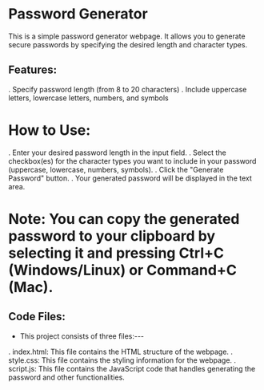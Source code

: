 # Password Generator

This is a simple password generator webpage. It allows you to generate secure passwords by specifying the desired length and character types.

## Features:

. Specify password length (from 8 to 20 characters)
. Include uppercase letters, lowercase letters, numbers, and symbols

# How to Use:

. Enter your desired password length in the input field.
. Select the checkbox(es) for the character types you want to include in   your password (uppercase, lowercase, numbers, symbols).
. Click the "Generate Password" button.
. Your generated password will be displayed in the text area.

# Note: You can copy the generated password to your clipboard by selecting it and pressing Ctrl+C (Windows/Linux) or Command+C (Mac).

## Code Files:

* This project consists of three files:---

. index.html: This file contains the HTML structure of the webpage.
. style.css: This file contains the styling information for the webpage.
. script.js: This file contains the JavaScript code that handles     generating the password and other functionalities.
